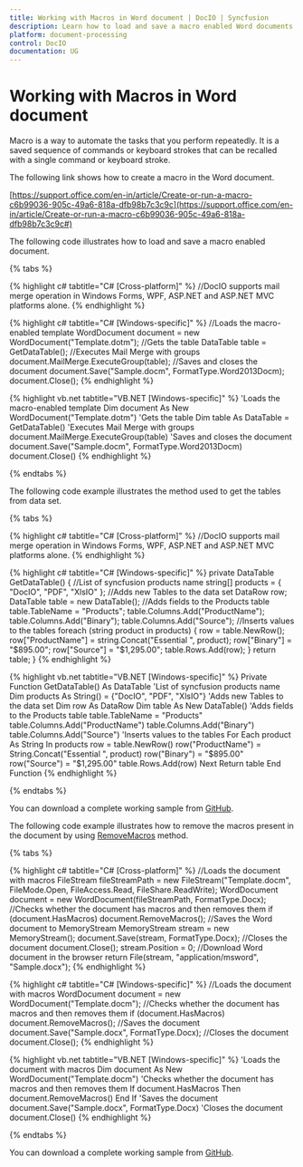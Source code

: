 ```yaml
---
title: Working with Macros in Word document | DocIO | Syncfusion
description: Learn how to load and save a macro enabled Word documents and remove macros from Word document using the .NET Word (DocIO) library.
platform: document-processing
control: DocIO
documentation: UG
---
```

# Working with Macros in Word document

Macro is a way to automate the tasks that you perform repeatedly. It is a saved sequence of commands or keyboard strokes that can be recalled with a single command or keyboard stroke. 

The following link shows how to create a macro in the Word document.

[https://support.office.com/en-in/article/Create-or-run-a-macro-c6b99036-905c-49a6-818a-dfb98b7c3c9c](https://support.office.com/en-in/article/Create-or-run-a-macro-c6b99036-905c-49a6-818a-dfb98b7c3c9c#)

The following code illustrates how to load and save a macro enabled document.

{% tabs %}

{% highlight c# tabtitle="C# [Cross-platform]" %}
//DocIO supports mail merge operation in Windows Forms, WPF, ASP.NET and ASP.NET MVC platforms alone.
{% endhighlight %}

{% highlight c# tabtitle="C# [Windows-specific]" %}
//Loads the macro-enabled template
WordDocument document = new WordDocument("Template.dotm");
//Gets the table
DataTable table = GetDataTable();
//Executes Mail Merge with groups
document.MailMerge.ExecuteGroup(table);
//Saves and closes the document
document.Save("Sample.docm", FormatType.Word2013Docm);
document.Close();
{% endhighlight %}

{% highlight vb.net tabtitle="VB.NET [Windows-specific]" %}
'Loads the macro-enabled template
Dim document As New WordDocument("Template.dotm")
'Gets the table
Dim table As DataTable = GetDataTable()
'Executes Mail Merge with groups
document.MailMerge.ExecuteGroup(table)
'Saves and closes the document
document.Save("Sample.docm", FormatType.Word2013Docm)
document.Close()
{% endhighlight %}

{% endtabs %}

The following code example illustrates the method used to get the tables from data set.

{% tabs %}

{% highlight c# tabtitle="C# [Cross-platform]" %}
//DocIO supports mail merge operation in Windows Forms, WPF, ASP.NET and ASP.NET MVC platforms alone.
{% endhighlight %}

{% highlight c# tabtitle="C# [Windows-specific]" %}
private DataTable GetDataTable()
{
    //List of syncfusion products name
    string[] products = { "DocIO", "PDF", "XlsIO" };
    //Adds new Tables to the data set
    DataRow row;
    DataTable table = new DataTable();
    //Adds fields to the Products table
    table.TableName = "Products";
    table.Columns.Add("ProductName");
    table.Columns.Add("Binary");
    table.Columns.Add("Source");
    //Inserts values to the tables
    foreach (string product in products)
    {
        row = table.NewRow();
        row["ProductName"] = string.Concat("Essential ", product);
        row["Binary"] = "$895.00";
        row["Source"] = "$1,295.00";
        table.Rows.Add(row);
    }
    return table;
}
{% endhighlight %}

{% highlight vb.net tabtitle="VB.NET [Windows-specific]" %}
Private Function GetDataTable() As DataTable
    'List of syncfusion products name
    Dim products As String() = {"DocIO", "PDF", "XlsIO"}
    'Adds new Tables to the data set
    Dim row As DataRow
    Dim table As New DataTable()
    'Adds fields to the Products table
    table.TableName = "Products"
    table.Columns.Add("ProductName")
    table.Columns.Add("Binary")
    table.Columns.Add("Source")
    'Inserts values to the tables
    For Each product As String In products
        row = table.NewRow()
        row("ProductName") = String.Concat("Essential ", product)
        row("Binary") = "$895.00"
        row("Source") = "$1,295.00"
        table.Rows.Add(row)
    Next
    Return table
End Function
{% endhighlight %}

{% endtabs %}

You can download a complete working sample from [GitHub](https://github.com/SyncfusionExamples/DocIO-Examples/tree/main/Macros/Open-and-save-macro-enabled-document).

The following code example illustrates how to remove the macros present in the document by using [RemoveMacros](https://help.syncfusion.com/cr/document-processing/Syncfusion.DocIO.DLS.WordDocument.html#Syncfusion_DocIO_DLS_WordDocument_RemoveMacros) method.

{% tabs %}

{% highlight c# tabtitle="C# [Cross-platform]" %}
//Loads the document with macros
FileStream fileStreamPath = new FileStream("Template.docm", FileMode.Open, FileAccess.Read, FileShare.ReadWrite);
WordDocument document = new WordDocument(fileStreamPath, FormatType.Docx);
//Checks whether the document has macros and then removes them
if (document.HasMacros)
    document.RemoveMacros();
//Saves the Word document to MemoryStream
MemoryStream stream = new MemoryStream();
document.Save(stream, FormatType.Docx);
//Closes the document
document.Close();
stream.Position = 0;
//Download Word document in the browser
return File(stream, "application/msword", "Sample.docx");
{% endhighlight %}

{% highlight c# tabtitle="C# [Windows-specific]" %}
//Loads the document with macros
WordDocument document = new WordDocument("Template.docm");
//Checks whether the document has macros and then removes them
if (document.HasMacros)
    document.RemoveMacros();
//Saves the document
document.Save("Sample.docx", FormatType.Docx);
//Closes the document
document.Close();
{% endhighlight %}

{% highlight vb.net tabtitle="VB.NET [Windows-specific]" %}
'Loads the document with macros
Dim document As New WordDocument("Template.docm")
'Checks whether the document has macros and then removes them
If document.HasMacros Then
    document.RemoveMacros()
End If
'Saves the document
document.Save("Sample.docx", FormatType.Docx)
'Closes the document
document.Close()
{% endhighlight %}

{% endtabs %}

You can download a complete working sample from [GitHub](https://github.com/SyncfusionExamples/DocIO-Examples/tree/main/Macros/Remove-macros-in-document).